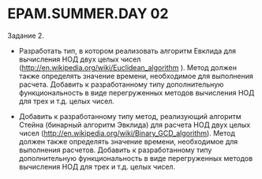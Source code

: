 # EPAM.SUMMER.DAY 02

Задание 2.

* Разработать тип, в котором реализовать алгоритм Евклида для вычисления
НОД двух целых чисел (http://en.wikipedia.org/wiki/Euclidean_algorithm ).
Метод должен также определять значение времени, необходимое для
выполнения расчета. Добавить к разработанному типу дополнительную
функциональность в виде перегруженных методов вычисления НОД для
трех и т.д. целых чисел.

* Добавить к разработанному типу метод, реализующий алгоритм Стейна
(бинарный алгоритм Эвклида) для расчета НОД двух целых чисел
(http://en.wikipedia.org/wiki/Binary_GCD_algorithm). Метод должен также
определять значение времени, необходимое для выполнения расчетов.
Добавить к разработанному типу дополнительную функциональность в виде
перегруженных методов вычисления НОД для трех и т.д. целых чисел.
